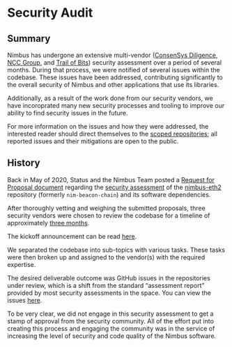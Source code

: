 # Security Audit

## Summary

Nimbus has undergone an extensive multi-vendor ([ConsenSys Diligence](https://consensys.net/diligence/), [NCC Group](https://www.nccgroup.com/uk/), and [Trail of Bits](https://www.trailofbits.com/)) security assessment over a period of several months.
During that process, we were notified of several issues within the codebase.
These issues have been addressed, contributing significantly to the overall security of Nimbus and other applications that use its libraries.

Additionally, as a result of the work done from our security vendors, we have incoroprated many new security processes and tooling to improve our ability to find security issues in the future.

For more information on the issues and how they were addressed, the interested reader should direct themselves to the [scoped repositories](https://github.com/status-im/nimbus-eth2/labels?q=audit); all reported issues and their mitigations are open to the public.

## History

Back in May of 2020, Status and the Nimbus Team posted a [Request for Proposal document](https://our.status.im/nimbus-eth2-0-security-audit-request-for-proposal/) regarding the [security assessment](https://our.status.im/what-is-a-security-audit-when-you-should-get-one-and-how-to-prepare/) of the [nimbus-eth2](https://github.com/status-im/nimbus-eth2) repository (formerly `nim-beacon-chain`) and its software dependencies.

After thoroughly vetting and weighing the submitted proposals, three security vendors  were chosen to review the codebase for a timeline of approximately [three months](https://notes.status.im/7D73zDPyQxOUWw4ejEn6oQ?view#).

The kickoff announcement can be read [here](https://our.status.im/nimbus-beacon-chain-assessment-kickoff/).

We separated the codebase into sub-topics with various tasks.
These tasks were then broken up and assigned to the vendor(s) with the required expertise.

The desired deliverable outcome was GitHub issues in the repositories under review, which is a shift from the standard “assessment report” provided by most security assessments in the space.
You can view the issues [here](https://github.com/status-im/nimbus-eth2/labels?q=audit).

To be very clear, we did not engage in this security assessment to get a stamp of approval from the security community.
All of the effort put into creating this process and engaging the community was in the service of increasing the level of security and code quality of the Nimbus software.

